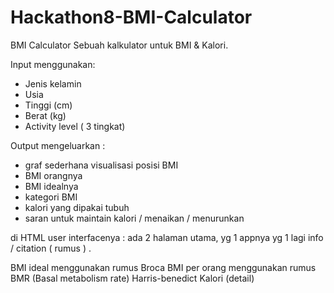 # Hackathon8-BMI-Calculator
BMI Calculator
Sebuah kalkulator untuk BMI & Kalori.

Input menggunakan:
- Jenis kelamin
- Usia
- Tinggi (cm)
- Berat (kg)
- Activity level ( 3 tingkat)

Output mengeluarkan :
- graf sederhana visualisasi posisi BMI
- BMI orangnya
- BMI idealnya
- kategori BMI
- kalori yang dipakai tubuh 
- saran untuk maintain kalori / menaikan / menurunkan


di HTML user interfacenya :
ada 2 halaman utama, yg 1 appnya yg 1 lagi info / citation ( rumus ) .

BMI ideal menggunakan rumus Broca
BMI per orang menggunakan rumus BMR (Basal metabolism rate) Harris-benedict
Kalori (detail)
